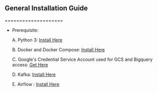 ## General Installation Guide

====================
- Prerequisite:

    A. Python 3: [Install Here](https://www.python.org/downloads/)
    
    B. Docker and Docker Compose: [Install Here](https://docs.docker.com/engine/install/ubuntu/)
    
    C. Google's Credential Service Account used for GCS and Bigquery access: [Get Here](https://developers.google.com/workspace/guides/create-credentials)
    
    D. Kafka: [Install Here]([https://docs.getdbt.com/docs/get-started/pip-install](https://kafka.apache.org/quickstart))
    
    E. Airflow : [Install Here]([https://docs.docker.com/engine/install/ubuntu/](https://airflow.apache.org/docs/apache-airflow/stable/installation/index.html))
   
